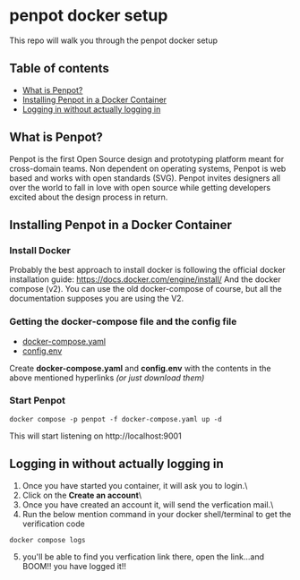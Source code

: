 # penpot docker setup
This repo will walk you through the penpot docker setup

## Table of contents
- [What is Penpot?](https://github.com)
- [Installing Penpot in a Docker Container](https://github.com)
- [Logging in without actually logging in](https://github.com)

## What is Penpot?
Penpot is the first Open Source design and prototyping platform meant for cross-domain teams. Non dependent on operating systems, Penpot is web based and works with open standards (SVG). Penpot invites designers all over the world to fall in love with open source while getting developers excited about the design process in return.

## Installing Penpot in a Docker Container
### Install Docker
Probably the best approach to install docker is following the official docker installation guide: https://docs.docker.com/engine/install/
And the docker compose (v2). You can use the old docker-compose of course, but all the documentation supposes you are using the V2.
### Getting the docker-compose file and the config file
- [docker-compose.yaml](https://raw.githubusercontent.com/penpot/penpot/main/docker/images/docker-compose.yaml)
- [config.env](https://raw.githubusercontent.com/penpot/penpot/main/docker/images/config.env)

Create **docker-compose.yaml** and **config.env** with the contents in the above mentioned hyperlinks *(or just download them)*

### Start Penpot
```
docker compose -p penpot -f docker-compose.yaml up -d
```
This will start listening on http://localhost:9001

## Logging in without actually logging in
1. Once you have started you container, it will ask you to login.\
2. Click on the **Create an account**\
3. Once you have created an account it, will send the verfication mail.\
4. Run the below mention command in your docker shell/terminal to get the verification code
```
docker compose logs
```
5. you'll be able to find you verfication link there, open the link...and BOOM!! you have logged it!!

